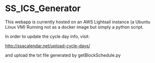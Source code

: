 # SS_ICS_Generator

This webapp is currently hosted on an AWS Lightsail instance (a Ubuntu Linux VM)
Running not as a docker image but simply a python script.

In order to update the cycle day info, visit:

http://ssacalendar.net/upload-cycle-days/

and upload the txt file generated by getBlockSchedule.py
